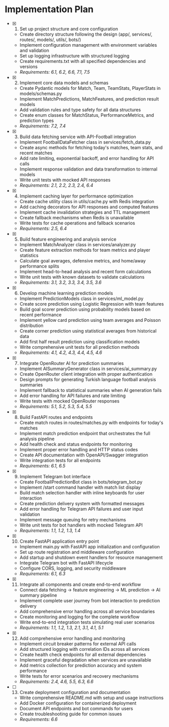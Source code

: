 # Implementation Plan

- [x] 1. Set up project structure and core configuration



  - Create directory structure following the design (app/, services/, routes/, models/, utils/, bots/)
  - Implement configuration management with environment variables and validation
  - Set up logging infrastructure with structured logging
  - Create requirements.txt with all specified dependencies and versions
  - _Requirements: 6.1, 6.2, 6.6, 7.1, 7.5_

- [x] 2. Implement core data models and schemas



  - Create Pydantic models for Match, Team, TeamStats, PlayerStats in models/schemas.py
  - Implement MatchPredictions, MatchFeatures, and prediction result models
  - Add validation rules and type safety for all data structures
  - Create enum classes for MatchStatus, PerformanceMetrics, and prediction types
  - _Requirements: 7.2, 7.4_

- [x] 3. Build data fetching service with API-Football integration



  - Implement FootballDataFetcher class in services/fetch_data.py
  - Create async methods for fetching today's matches, team stats, and recent matches
  - Add rate limiting, exponential backoff, and error handling for API calls
  - Implement response validation and data transformation to internal models
  - Write unit tests with mocked API responses
  - _Requirements: 2.1, 2.2, 2.3, 2.4, 6.4_

- [x] 4. Implement caching layer for performance optimization



  - Create cache utility class in utils/cache.py with Redis integration
  - Add caching decorators for API responses and computed features
  - Implement cache invalidation strategies and TTL management
  - Create fallback mechanisms when Redis is unavailable
  - Write tests for cache operations and fallback scenarios
  - _Requirements: 2.5, 6.4_

- [x] 5. Build feature engineering and analysis service



  - Implement MatchAnalyzer class in services/analyzer.py
  - Create feature extraction methods for team metrics and player statistics
  - Calculate goal averages, defensive metrics, and home/away performance splits
  - Implement head-to-head analysis and recent form calculations
  - Write unit tests with known datasets to validate calculations
  - _Requirements: 3.1, 3.2, 3.3, 3.4, 3.5, 3.6_

- [x] 6. Develop machine learning prediction models



  - Implement PredictionModels class in services/ml_model.py
  - Create score prediction using Logistic Regression with team features
  - Build goal scorer prediction using probability models based on recent performance
  - Implement yellow card prediction using team averages and Poisson distribution
  - Create corner prediction using statistical averages from historical data
  - Add first half result prediction using classification models
  - Write comprehensive unit tests for all prediction methods
  - _Requirements: 4.1, 4.2, 4.3, 4.4, 4.5, 4.6_

- [x] 7. Integrate OpenRouter AI for prediction summaries



  - Implement AISummaryGenerator class in services/ai_summary.py
  - Create OpenRouter client integration with proper authentication
  - Design prompts for generating Turkish language football analysis summaries
  - Implement fallback to statistical summaries when AI generation fails
  - Add error handling for API failures and rate limiting
  - Write tests with mocked OpenRouter responses
  - _Requirements: 5.1, 5.2, 5.3, 5.4, 5.5_

- [x] 8. Build FastAPI routes and endpoints



  - Create match routes in routes/matches.py with endpoints for today's matches
  - Implement match prediction endpoint that orchestrates the full analysis pipeline
  - Add health check and status endpoints for monitoring
  - Implement proper error handling and HTTP status codes
  - Create API documentation with OpenAPI/Swagger integration
  - Write integration tests for all endpoints
  - _Requirements: 6.1, 6.5_


- [x] 9. Implement Telegram bot interface



  - Create FootballPredictionBot class in bots/telegram_bot.py
  - Implement /start command handler with match list display
  - Build match selection handler with inline keyboards for user interaction
  - Create prediction delivery system with formatted messages
  - Add error handling for Telegram API failures and user input validation
  - Implement message queuing for retry mechanisms
  - Write unit tests for bot handlers with mocked Telegram API
  - _Requirements: 1.1, 1.2, 1.3, 1.4_

- [x] 10. Create FastAPI application entry point



  - Implement main.py with FastAPI app initialization and configuration
  - Set up route registration and middleware configuration
  - Add startup and shutdown event handlers for resource management
  - Integrate Telegram bot with FastAPI lifecycle
  - Configure CORS, logging, and security middleware
  - _Requirements: 6.1, 6.3_

- [x] 11. Integrate all components and create end-to-end workflow



  - Connect data fetching → feature engineering → ML prediction → AI summary pipeline
  - Implement complete user journey from bot interaction to prediction delivery
  - Add comprehensive error handling across all service boundaries
  - Create monitoring and logging for the complete workflow
  - Write end-to-end integration tests simulating real user scenarios
  - _Requirements: 1.1, 1.2, 1.3, 2.1, 3.1, 4.1, 5.1_

- [x] 12. Add comprehensive error handling and monitoring




  - Implement circuit breaker patterns for external API calls
  - Add structured logging with correlation IDs across all services
  - Create health check endpoints for all external dependencies
  - Implement graceful degradation when services are unavailable
  - Add metrics collection for prediction accuracy and system performance
  - Write tests for error scenarios and recovery mechanisms
  - _Requirements: 2.4, 4.6, 5.5, 6.3, 6.6_

- [ ] 13. Create deployment configuration and documentation
  - Write comprehensive README.md with setup and usage instructions
  - Add Docker configuration for containerized deployment
  - Document API endpoints and bot commands for users
  - Create troubleshooting guide for common issues
  - _Requirements: 6.6_